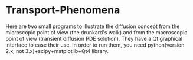 # Transport-Phenomena
Here are two small programs to illustrate the diffusion concept from the microscopic point of view (the drunkard's walk) and from the macroscopic point of view (transient diffusion PDE solution). They have a Qt graphical interface to ease their use. In order to run them, you need python(version 2.x, not 3.x)+scipy+matplotlib+Qt4 library.
